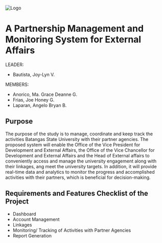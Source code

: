 ![Logo](https://unilink.us/content/land/unilink_logo.png)

# A Partnership Management and Monitoring System for External Affairs
LEADER: 
- Bautista, Joy-Lyn V.

MEMBERS: 
- Anorico, Ma. Grace Deanne G.
- Frias, Joe Honey G.
- Laparan, Angelo Bryan B.

## Purpose
The purpose of the study is to manage, coordinate and keep track the activities Batangas State University with their partner agencies. The proposed system will enable the Office of the Vice President for Development and External Affairs, the Office of the Vice Chancellor for Development and External Affairs and the Head of External affairs to conveniently access and manage the university engagement along with their linkages, ang meet the university targets. In addition, it will provide real-time data and analytics to monitor the progress and accomplished activities with their partners, which is beneficial for decision-making.

## Requirements and Features Checklist of the Project
- Dashboard
- Account Management
- Linkages
- Monitoring/ Tracking of Activities with Partner Agencies
- Report Generation


